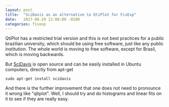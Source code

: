 ```yaml
---
layout: post
title:  "SciDavis as an alternative to QtiPlot for FisExp"
date:   2017-08-29 12:00:00 -0200
categories: fisexp
---
```


QtiPlot has a restricted trial version and this is not
best practices for a public brazilian university, which should
be using free software, just like any public institution.
The whole world is moving to free software, except for Brasil,
which is moving backwards.

But <a href="http://scidavis.sourceforge.net/">SciDavis</a> is open source
and can be easily installed in Ubuntu computers, directly from apt-get

    sudo apt-get install scidavis

And there is the further improvement that one does not need to pronounce it
wrong like "qitplot". Well, I should try and do histograms and
linear fits on it to see if they are really easy.
